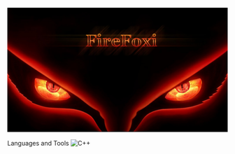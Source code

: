 ![Header](https://github.com/FireFoxi19/FireFoxi19/blob/main/assets/курама.jpg)


Languages and Tools
![C++](https://img.shields.io/badge/-C%2b%2b-8B0000?style=for-the-badge&logo=C%2b%2b%logoColor=6296CC)
